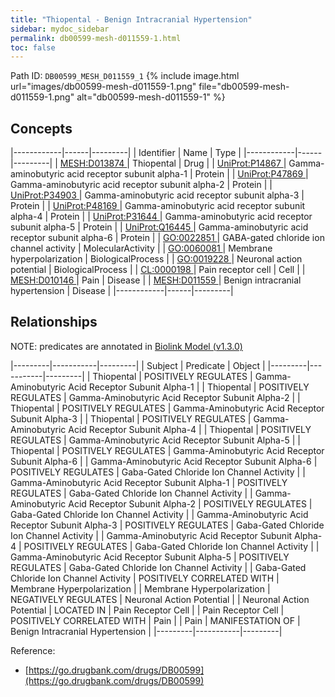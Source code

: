 ```yaml
---
title: "Thiopental - Benign Intracranial Hypertension"
sidebar: mydoc_sidebar
permalink: db00599-mesh-d011559-1.html
toc: false 
---
```



Path ID: `DB00599_MESH_D011559_1`
{% include image.html url="images/db00599-mesh-d011559-1.png" file="db00599-mesh-d011559-1.png" alt="db00599-mesh-d011559-1" %}

## Concepts

|------------|------|---------|
| Identifier | Name | Type    |
|------------|------|---------|
| <a href="https://identifiers.org/MESH:D013874">MESH:D013874 </a> | Thiopental | Drug |
| <a href="https://identifiers.org/UniProt:P14867">UniProt:P14867 </a> | Gamma-aminobutyric acid receptor subunit alpha-1 | Protein |
| <a href="https://identifiers.org/UniProt:P47869">UniProt:P47869 </a> | Gamma-aminobutyric acid receptor subunit alpha-2 | Protein |
| <a href="https://identifiers.org/UniProt:P34903">UniProt:P34903 </a> | Gamma-aminobutyric acid receptor subunit alpha-3 | Protein |
| <a href="https://identifiers.org/UniProt:P48169">UniProt:P48169 </a> | Gamma-aminobutyric acid receptor subunit alpha-4 | Protein |
| <a href="https://identifiers.org/UniProt:P31644">UniProt:P31644 </a> | Gamma-aminobutyric acid receptor subunit alpha-5 | Protein |
| <a href="https://identifiers.org/UniProt:Q16445">UniProt:Q16445 </a> | Gamma-aminobutyric acid receptor subunit alpha-6 | Protein |
| <a href="https://identifiers.org/GO:0022851">GO:0022851 </a> | GABA-gated chloride ion channel activity | MolecularActivity |
| <a href="https://identifiers.org/GO:0060081">GO:0060081 </a> | Membrane hyperpolarization | BiologicalProcess |
| <a href="https://identifiers.org/GO:0019228">GO:0019228 </a> | Neuronal action potential | BiologicalProcess |
| <a href="https://identifiers.org/CL:0000198">CL:0000198 </a> | Pain receptor cell | Cell |
| <a href="https://identifiers.org/MESH:D010146">MESH:D010146 </a> | Pain | Disease |
| <a href="https://identifiers.org/MESH:D011559">MESH:D011559 </a> | Benign intracranial hypertension | Disease |
|------------|------|---------|

## Relationships


NOTE: predicates are annotated in <a href="https://github.com/biolink/biolink-model/releases/tag/v1.3.0">Biolink Model (v1.3.0)</a>

|---------|-----------|---------|
| Subject | Predicate | Object  |
|---------|-----------|---------|
| Thiopental | POSITIVELY REGULATES | Gamma-Aminobutyric Acid Receptor Subunit Alpha-1 |
| Thiopental | POSITIVELY REGULATES | Gamma-Aminobutyric Acid Receptor Subunit Alpha-2 |
| Thiopental | POSITIVELY REGULATES | Gamma-Aminobutyric Acid Receptor Subunit Alpha-3 |
| Thiopental | POSITIVELY REGULATES | Gamma-Aminobutyric Acid Receptor Subunit Alpha-4 |
| Thiopental | POSITIVELY REGULATES | Gamma-Aminobutyric Acid Receptor Subunit Alpha-5 |
| Thiopental | POSITIVELY REGULATES | Gamma-Aminobutyric Acid Receptor Subunit Alpha-6 |
| Gamma-Aminobutyric Acid Receptor Subunit Alpha-6 | POSITIVELY REGULATES | Gaba-Gated Chloride Ion Channel Activity |
| Gamma-Aminobutyric Acid Receptor Subunit Alpha-1 | POSITIVELY REGULATES | Gaba-Gated Chloride Ion Channel Activity |
| Gamma-Aminobutyric Acid Receptor Subunit Alpha-2 | POSITIVELY REGULATES | Gaba-Gated Chloride Ion Channel Activity |
| Gamma-Aminobutyric Acid Receptor Subunit Alpha-3 | POSITIVELY REGULATES | Gaba-Gated Chloride Ion Channel Activity |
| Gamma-Aminobutyric Acid Receptor Subunit Alpha-4 | POSITIVELY REGULATES | Gaba-Gated Chloride Ion Channel Activity |
| Gamma-Aminobutyric Acid Receptor Subunit Alpha-5 | POSITIVELY REGULATES | Gaba-Gated Chloride Ion Channel Activity |
| Gaba-Gated Chloride Ion Channel Activity | POSITIVELY CORRELATED WITH | Membrane Hyperpolarization |
| Membrane Hyperpolarization | NEGATIVELY REGULATES | Neuronal Action Potential |
| Neuronal Action Potential | LOCATED IN | Pain Receptor Cell |
| Pain Receptor Cell | POSITIVELY CORRELATED WITH | Pain |
| Pain | MANIFESTATION OF | Benign Intracranial Hypertension |
|---------|-----------|---------|

Reference: 
  - [https://go.drugbank.com/drugs/DB00599](https://go.drugbank.com/drugs/DB00599)
